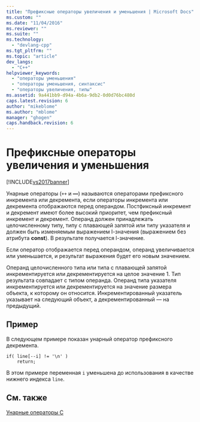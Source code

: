 ```yaml
---
title: "Префиксные операторы увеличения и уменьшения | Microsoft Docs"
ms.custom: ""
ms.date: "11/04/2016"
ms.reviewer: ""
ms.suite: ""
ms.technology: 
  - "devlang-cpp"
ms.tgt_pltfrm: ""
ms.topic: "article"
dev_langs: 
  - "C++"
helpviewer_keywords: 
  - "операторы уменьшения"
  - "операторы уменьшения, синтаксис"
  - "операторы увеличения, типы"
ms.assetid: 9a441bb9-d94a-4b6a-9db2-0d0d76bc480d
caps.latest.revision: 6
author: "mikeblome"
ms.author: "mblome"
manager: "ghogen"
caps.handback.revision: 6
---
```

# Префиксные операторы увеличения и уменьшения
[!INCLUDE[vs2017banner](../assembler/inline/includes/vs2017banner.md)]

Унарные операторы \(`++` и **––**\) называются операторами префиксного инкремента или декремента, если операторы инкремента или декремента отображаются перед операндом.  Постфиксный инкремент и декремент имеют более высокий приоритет, чем префиксный инкремент и декремент.  Операнд должен принадлежать целочисленному типу, типу с плавающей запятой или типу указателя и должен быть изменяемым выражением l\-значения \(выражением без атрибута **const**\).  В результате получается l\-значение.  
  
 Если оператор отображается перед операндом, операнд увеличивается или уменьшается, и результат выражения будет его новым значением.  
  
 Операнд целочисленного типа или типа с плавающей запятой инкрементируется или декрементируется на целое значение 1.  Тип результата совпадает с типом операнда.  Операнд типа указателя инкрементируется или декрементируется на значение размера объекта, к которому он относится.  Инкрементированный указатель указывает на следующий объект, а декрементированный — на предыдущий.  
  
## Пример  
 В следующем примере показан унарный оператор префиксного декремента.  
  
```  
if( line[--i] != '\n' )  
    return;  
```  
  
 В этом примере переменная `i` уменьшена до использования в качестве нижнего индекса `line`.  
  
## См. также  
 [Унарные операторы C](../c-language/c-unary-operators.md)